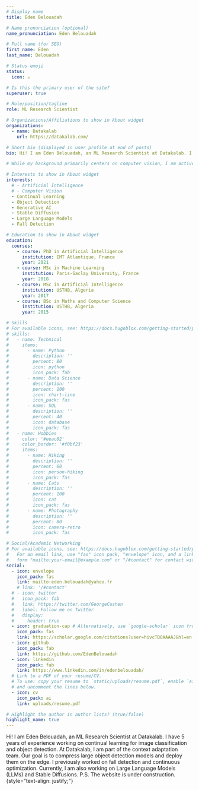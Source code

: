 ```yaml
---
# Display name
title: Eden Belouadah

# Name pronunciation (optional)
name_pronunciation: Eden Belouadah

# Full name (for SEO)
first_name: Eden
last_name: Belouadah

# Status emoji
status:
  icon: ☕️

# Is this the primary user of the site?
superuser: true

# Role/position/tagline
role: ML Research Scientist

# Organizations/Affiliations to show in About widget
organizations:
  - name: Datakalab
    url: https://datakalab.com/

# Short bio (displayed in user profile at end of posts)
bio: Hi! I am Eden Belouadah, an ML Research Scientist at Datakalab. I have 5 years of experience working on continual learning for image classification and object detection. At Datakalab, I am part of the context adaptation team. Our goal is to compress large object detection models and deploy them on the edge. I previously worked on fall detection and continuous optimization. Currently, I am also working on Large Language Models (LLMs) and Stable Diffusions.

# While my background primarily centers on computer vision, I am actively enhancing my skills in Natural Language Processing. I am highly adaptable and open to diverse deep learning projects, as long as they have a tangible real-world impact.

# Interests to show in About widget
interests:
  # - Artificial Intelligence
  # - Computer Vision
  - Continual Learning
  - Object Detection
  - Generative AI
  - Stable Diffusion
  - Large Language Models
  - Fall Detection

# Education to show in About widget
education:
  courses:
    - course: PhD in Artificial Intelligence
      institution: IMT Atlantique, France
      year: 2021
    - course: MSc in Machine Learning
      institution: Paris-Saclay University, France
      year: 2018
    - course: MSc in Artificial Intelligence
      institution: USTHB, Algeria
      year: 2017
    - course: BSc in Maths and Computer Science
      institution: USTHB, Algeria
      year: 2015

# Skills
# For available icons, see: https://docs.hugoblox.com/getting-started/page-builder/#icons
# skills:
#   - name: Technical
#     items:
#       - name: Python
#         description: ''
#         percent: 80
#         icon: python
#         icon_pack: fab
#       - name: Data Science
#         description: ''
#         percent: 100
#         icon: chart-line
#         icon_pack: fas
#       - name: SQL
#         description: ''
#         percent: 40
#         icon: database
#         icon_pack: fas
#   - name: Hobbies
#     color: '#eeac02'
#     color_border: '#f0bf23'
#     items:
#       - name: Hiking
#         description: ''
#         percent: 60
#         icon: person-hiking
#         icon_pack: fas
#       - name: Cats
#         description: ''
#         percent: 100
#         icon: cat
#         icon_pack: fas
#       - name: Photography
#         description: ''
#         percent: 80
#         icon: camera-retro
#         icon_pack: fas

# Social/Academic Networking
# For available icons, see: https://docs.hugoblox.com/getting-started/page-builder/#icons
#   For an email link, use "fas" icon pack, "envelope" icon, and a link in the
#   form "mailto:your-email@example.com" or "/#contact" for contact widget.
social:
  - icon: envelope
    icon_pack: fas
    link: mailto:eden.belouadah@yahoo.fr
    # link: '/#contact'
  # - icon: twitter
  #   icon_pack: fab
  #   link: https://twitter.com/GeorgeCushen
  #   label: Follow me on Twitter
  #   display:
  #     header: true
  - icon: graduation-cap # Alternatively, use `google-scholar` icon from `ai` icon pack
    icon_pack: fas
    link: https://scholar.google.com/citations?user=hivcTB0AAAAJ&hl=en
  - icon: github
    icon_pack: fab
    link: https://github.com/EdenBelouadah
  - icon: linkedin
    icon_pack: fab
    link: https://www.linkedin.com/in/edenbelouadah/
  # Link to a PDF of your resume/CV.
  # To use: copy your resume to `static/uploads/resume.pdf`, enable `ai` icons in `params.yaml`,
  # and uncomment the lines below.
  - icon: cv
    icon_pack: ai
    link: uploads/resume.pdf

# Highlight the author in author lists? (true/false)
highlight_name: true
---
```


Hi! I am Eden Belouadah, an ML Research Scientist at Datakalab. I have 5 years of experience working on continual learning for image classification and object detection. At Datakalab, I am part of the context adaptation team. Our goal is to compress large object detection models and deploy them on the edge. I previously worked on fall detection and continuous optimization. Currently, I am also working on Large Language Models (LLMs) and Stable Diffusions. P.S. The website is under construction.
{style="text-align: justify;"}
